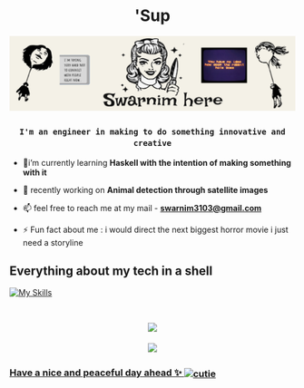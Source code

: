 <h1 align="center">'Sup</h1>

![Swarnim this side](banner.png)
**<h3 align="center">`I'm an engineer in making to do something innovative and creative`</h3>**

- 🔭i’m currently learning **Haskell with the intention of making something with it**
  
- 🌱 recently working on **Animal detection through satellite images**

- 📫 feel free to reach me at my mail - **swarnim3103@gmail.com**

- ⚡ Fun fact about me : i would direct the next biggest horror movie i just need a storyline

<p align="left">
</p>

<h2>Everything about my tech in a shell</h2>

[![My Skills](https://skillicons.dev/icons?i=js,html,css,tailwind,js,threejs,py,blender,c,cpp,electron,figma,firebase,linux,neovim,ubuntu,php,pytorch)](https://skillicons.dev)

<br>


<p align="center">
  <a href="https://github.com/swarnim3103">
    <img
         height="150em"
         src="https://github-readme-stats.vercel.app/api?username=swarnim3103&theme=dracula&show_icons=true&hide_border=false&count_private=true"
    /><br><br>
  <a href="https://github.com/swarnim3103">
    <img
         height="150em"
         src="https://github-readme-streak-stats.herokuapp.com/?user=swarnim3103&theme=dracula&hide_border=false"
    />
</p>

### Have a nice and peaceful day ahead ✨ <img src="souichi.png" alt="cutie" width="100" align="center">


